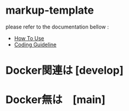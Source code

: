 # markup-template

please refer to the documentation bellow :

- [How To Use](https://github.com/KhinKhine/bolierplate-markup/blob/main/docs/how_to_use.md)
- [Coding Guideline](https://github.com/KhinKhine/bolierplate-markup/blob/main/docs/coding_guideline.md)

# Docker関連は [develop]

# Docker無は　[main]
